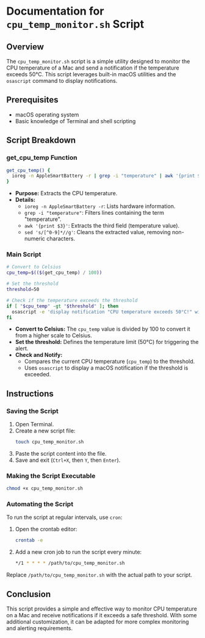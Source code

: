 # Documentation for `cpu_temp_monitor.sh` Script

## Overview

The `cpu_temp_monitor.sh` script is a simple utility designed to monitor the CPU temperature of a Mac and send a notification if the temperature exceeds 50°C. This script leverages built-in macOS utilities and the `osascript` command to display notifications.

## Prerequisites

- macOS operating system
- Basic knowledge of Terminal and shell scripting

## Script Breakdown

### get_cpu_temp Function

```bash
get_cpu_temp() {
  ioreg -n AppleSmartBattery -r | grep -i "temperature" | awk '{print $3}' | sed 's/[^0-9]*//g'
}
```

- **Purpose:** Extracts the CPU temperature.
- **Details:**
  - `ioreg -n AppleSmartBattery -r`: Lists hardware information.
  - `grep -i "temperature"`: Filters lines containing the term "temperature".
  - `awk '{print $3}'`: Extracts the third field (temperature value).
  - `sed 's/[^0-9]*//g'`: Cleans the extracted value, removing non-numeric characters.

### Main Script

```bash
# Convert to Celsius
cpu_temp=$(($(get_cpu_temp) / 100))

# Set the threshold
threshold=50

# Check if the temperature exceeds the threshold
if [ "$cpu_temp" -gt "$threshold" ]; then
  osascript -e 'display notification "CPU temperature exceeds 50°C!" with title "CPU Alert"'
fi
```

- **Convert to Celsius:** The `cpu_temp` value is divided by 100 to convert it from a higher scale to Celsius.
- **Set the threshold:** Defines the temperature limit (50°C) for triggering the alert.
- **Check and Notify:**
  - Compares the current CPU temperature (`cpu_temp`) to the threshold.
  - Uses `osascript` to display a macOS notification if the threshold is exceeded.

## Instructions

### Saving the Script

1. Open Terminal.
2. Create a new script file:
   ```bash
   touch cpu_temp_monitor.sh
   ```
3. Paste the script content into the file.
4. Save and exit (`Ctrl+X`, then `Y`, then `Enter`).

### Making the Script Executable

```bash
chmod +x cpu_temp_monitor.sh
```

### Automating the Script

To run the script at regular intervals, use `cron`:

1. Open the crontab editor:
   ```bash
   crontab -e
   ```
2. Add a new cron job to run the script every minute:
   ```bash
   */1 * * * * /path/to/cpu_temp_monitor.sh
   ```

Replace `/path/to/cpu_temp_monitor.sh` with the actual path to your script.

## Conclusion

This script provides a simple and effective way to monitor CPU temperature on a Mac and receive notifications if it exceeds a safe threshold. With some additional customization, it can be adapted for more complex monitoring and alerting requirements.
